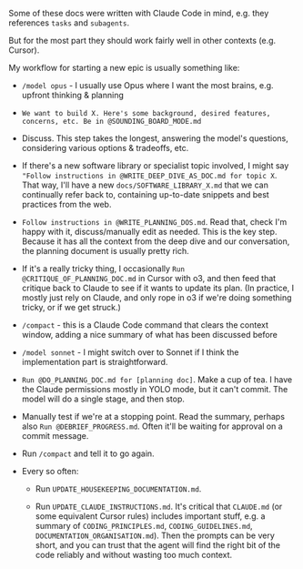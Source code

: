 Some of these docs were written with Claude Code in mind, e.g. they references `tasks` and `subagents`.

But for the most part they should work fairly well in other contexts (e.g. Cursor).

My workflow for starting a new epic is usually something like:

- `/model opus` - I usually use Opus where I want the most brains, e.g. upfront thinking & planning

- `We want to build X. Here's some background, desired features, concerns, etc. Be in @SOUNDING_BOARD_MODE.md`

- Discuss. This step takes the longest, answering the model's questions, considering various options & tradeoffs, etc.

-  If there's a new software library or specialist topic involved, I might say `"Follow instructions in @WRITE_DEEP_DIVE_AS_DOC.md for topic X`. That way, I'll have a new `docs/SOFTWARE_LIBRARY_X.md` that we can continually refer back to, containing up-to-date snippets and best practices from the web.

- `Follow instructions in @WRITE_PLANNING_DOS.md`. Read that, check I'm happy with it, discuss/manually edit as needed. This is the key step. Because it has all the context from the deep dive and our conversation, the planning document is usually pretty rich.

- If it's a really tricky thing, I occasionally `Run @CRITIQUE_OF_PLANNING_DOC.md` in Cursor with o3, and then feed that critique back to Claude to see if it wants to update its plan. (In practice, I mostly just rely on Claude, and only rope in o3 if we're doing something tricky, or if we get struck.)

- `/compact` - this is a Claude Code command that clears the context window, adding a nice summary of what has been discussed before

- `/model sonnet` - I might switch over to Sonnet if I think the implementation part is straightforward.

- `Run @DO_PLANNING_DOC.md for [planning doc]`. Make a cup of tea. I have the Claude permissions mostly in YOLO mode, but it can't commit. The model will do a single stage, and then stop.

- Manually test if we're at a stopping point. Read the summary, perhaps also `Run @DEBRIEF_PROGRESS.md`. Often it'll be waiting for approval on a commit message.

- Run `/compact` and tell it to go again.

- Every so often:

  - Run `UPDATE_HOUSEKEEPING_DOCUMENTATION.md`.
  
  - Run `UPDATE_CLAUDE_INSTRUCTIONS.md`. It's critical that `CLAUDE.md` (or some equivalent Cursor rules) includes important stuff, e.g. a summary of `CODING_PRINCIPLES.md`, `CODING_GUIDELINES.md`, `DOCUMENTATION_ORGANISATION.md`). Then the prompts can be very short, and you can trust that the agent will find the right bit of the code reliably and without wasting too much context.
